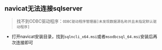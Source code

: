 ## navicat无法连接sqlserver

> 找不到ODBC驱动程序：`ODBC驱动程序管理器]未发现数据源名称并且未指定默认驱动程序]`

* 打开navicat安装目录，找到`sqlncli_x64.msi`或者`msodbcsql_64.msi`安装后再次连接即可